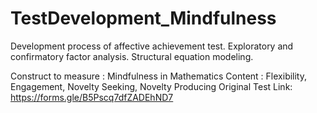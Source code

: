 # TestDevelopment_Mindfulness
Development process of affective achievement test. Exploratory and confirmatory factor analysis. Structural equation modeling. 

Construct to measure : Mindfulness in Mathematics
Content : Flexibility, Engagement, Novelty Seeking, Novelty Producing
Original Test Link: https://forms.gle/B5Pscq7dfZADEhND7

